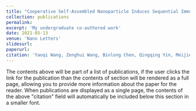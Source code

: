 ```yaml
---
title: "Cooperative Self-Assembled Nanoparticle Induces Sequential Immunogenic Cell Death and Toll-Like Receptor Activation for Synergistic Chemo-immunotherapy"(https://pubs.acs.org/doi/abs/10.1021/acs.nanolett.1c00977)
collection: publications
permalink: 
excerpt: 'My undergraduate co-authored work'
date: 2021-05-13
venue: 'Nano Letters'
slidesurl: 
paperurl: 
citation: 'Yaoqi Wang, Zenghui Wang, Binlong Chen, Qingqing Yin, Meijie Pan, Heming Xia, *Bo Zhang*, Yue Yan, Zhujun Jiang, Qiang Zhang, and Yiguang Wang* (2009). &quot;Paper Title Number 1.&quot; <i>Journal 1</i>. 1(1).'
---
```


The contents above will be part of a list of publications, if the user clicks the link for the publication than the contents of section will be rendered as a full page, allowing you to provide more information about the paper for the reader. When publications are displayed as a single page, the contents of the above "citation" field will automatically be included below this section in a smaller font.
